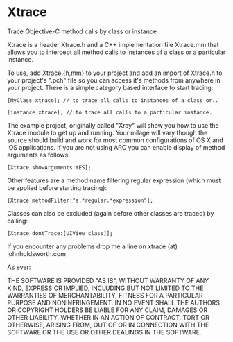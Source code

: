 Xtrace
======

Trace Objective-C method calls by class or instance

Xtrace is a header Xtrace.h and a C++ implementation file Xtrace.mm that allows
you to intercept all method calls to instances of a class or a particular instance.

To use, add Xtrace.{h,mm} to your project and add an import of Xtrace.h to your
project's ".pch" file so you can access it's methods from anywhere in your project.
There is a simple category based interface to start tracing:

	[MyClass xtrace]; // to trace all calls to instances of a class or..
	
	[instance xtrace]; // to trace all calls to a particular instance.
	
The example project, originally called "Xray" will show you how to use the Xtrace module
to get up and running. Your milage will vary though the source should build and work for 
most common configurations of OS X and iOS applications. If you are not using ARC
you can enable display of method arguments as follows:

	[Xtrace showArguments:YES];
	
Other features are a method name filtering regular expression (which must be applied
before starting tracing):

	[Xtrace methodFilter:"a.*regular.*expression"];
	
Classes can also be excluded (again before other classes are traced) by calling:

	[Xtrace dontTrace:[UIView class]];

If you encounter any problems drop me a line on xtrace (at) johnholdsworth.com

As ever:

THE SOFTWARE IS PROVIDED "AS IS", WITHOUT WARRANTY OF ANY KIND, EXPRESS OR IMPLIED, 
INCLUDING BUT NOT LIMITED TO THE WARRANTIES OF MERCHANTABILITY, FITNESS FOR A PARTICULAR 
PURPOSE AND NONINFRINGEMENT. IN NO EVENT SHALL THE AUTHORS OR COPYRIGHT HOLDERS BE LIABLE 
FOR ANY CLAIM, DAMAGES OR OTHER LIABILITY, WHETHER IN AN ACTION OF CONTRACT, TORT OR OTHERWISE, 
ARISING FROM, OUT OF OR IN CONNECTION WITH THE SOFTWARE OR THE USE OR OTHER DEALINGS IN THE SOFTWARE.
